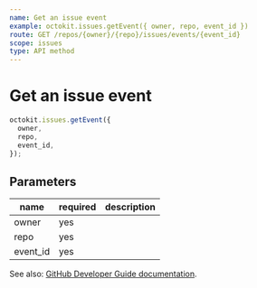 ```yaml
---
name: Get an issue event
example: octokit.issues.getEvent({ owner, repo, event_id })
route: GET /repos/{owner}/{repo}/issues/events/{event_id}
scope: issues
type: API method
---
```


# Get an issue event

```js
octokit.issues.getEvent({
  owner,
  repo,
  event_id,
});
```

## Parameters

<table>
  <thead>
    <tr>
      <th>name</th>
      <th>required</th>
      <th>description</th>
    </tr>
  </thead>
  <tbody>
    <tr><td>owner</td><td>yes</td><td>

</td></tr>
<tr><td>repo</td><td>yes</td><td>

</td></tr>
<tr><td>event_id</td><td>yes</td><td>

</td></tr>
  </tbody>
</table>

See also: [GitHub Developer Guide documentation](https://developer.github.com/v3/issues/events/#get-an-issue-event).
